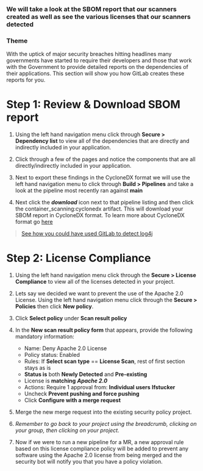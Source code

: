 ### We will take a look at the SBOM report that our scanners created as well as see the various licenses that our scanners detected

### Theme

With the uptick of major security breaches hitting headlines many governments have started to require their developers and those that work with the Government to provide detailed reports on the dependencies of their applications. This section will show you how GitLab creates these reports for you.

# Step 1: Review & Download SBOM report

1. Using the left hand navigation menu click through **Secure \> Dependency list** to view all of the dependencies that are directly and indirectly included in your application.
  
2. Click through a few of the pages and notice the components that are all directly/indirectly included in your application.
  
3. Next to export these findings in the CycloneDX format we will use the left hand navigation menu to click through **Build > Pipelines** and take a look at the pipeline most recently ran against **main**

4. Next click the ***download*** icon next to that pipeline listing and then click the container_scanning:cyclonedx artifact. This will download your SBOM report in CycloneDX format. To learn more about CycloneDX format go [here](https://cyclonedx.org/)

> [See how you could have used GitLab to detect log4j](https://about.gitlab.com/blog/2021/12/15/use-gitlab-to-detect-vulnerabilities/)

# Step 2: License Compliance

1. Using the left hand navigation menu click through the **Secure \> License Compliance** to view all of the licenses detected in your project.
  
2. Lets say we decided we want to prevent the use of the Apache 2.0 License. Using the left hand navigation menu click through the **Secure \> Policies** then click **New policy**.
  
3. Click **Select policy** under **Scan result policy**
  
4. In the **New scan result policy form** that appears, provide the following mandatory information:
    * Name: Deny Apache 2.0 License
    * Policy status: Enabled
    * Rules: If **Select scan type** == **License Scan**, rest of first section stays as is
    * **Status is** both **Newly Detected** and **Pre-existing**
    * License is **matching** **_Apache 2.0_**
    * Actions: Require 1 approval from: **Individual users** **lfstucker**
    * Uncheck **Prevent pushing and force pushing**
    * Click **Configure with a merge request**

5. Merge the new merge request into the existing security policy project.
  
6. _Remember to go back to your project using the breadcrumb, clicking on your group, then clicking on your project._
  
7. Now if we were to run a new pipeline for a MR, a new approval rule based on this license compliance policy will be added to prevent any software using the Apache 2.0 license from being merged and the security bot will notify you that you have a policy violation.

